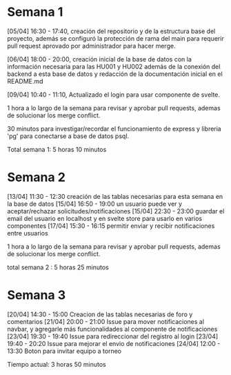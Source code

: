 # Semana 1

[05/04] 16:30 - 17:40, creación del repositorio y de la estructura base del proyecto, además se configuró la protección de rama del main para requerir pull request aprovado por administrador para hacer merge. 

[06/04] 18:00 - 20:00, creación inicial de la base de datos con la información necesaria para las HU001 y HU002 además de la conexión del backend a esta base de datos y redacción de la documentación inicial en el README.md

[09/04] 10:40 - 11:10, Actualizado el login para usar componente de svelte.

1 hora a lo largo de la semana para revisar y aprobar pull requests, ademas de solucionar los merge conflict.

30 minutos para investigar/recordar el funcionamiento de express y libreria 'pg' para conectarse a base de datos psql.

Total semana 1: 5 horas 10 minutos

# Semana 2
[13/04] 11:30 - 12:30 creación de las tablas necesarias para esta semana en la base de datos
[15/04] 16:50 - 19:00 un usuario puede ver y aceptar/rechazar solicitudes/notificaciones
[15/04] 22:30 - 23:00 guardar el email del usuario en localhost y en svelte store para usarlo en varios componentes
[17/04] 15:30 - 16:15 permitir enviar y recibir notificaciones entre usuarios

1 hora a lo largo de la semana para revisar y aprobar pull requests, ademas de solucionar los merge conflict.

total semana 2 : 5 horas 25 minutos 

# Semana 3
[20/04] 14:30 - 15:00 Creacion de las tablas necesarias de foro y comentarios
[21/04] 20:00 - 21:00 Issue para mover notificaciones al navbar, y agregarle más funcionalidades al componente de notificaciones
[23/04] 19:30 - 19:40 Issue para redireccionar del registro al login
[23/04] 19:40 - 20:20 Issue para mejorar el envio de notificaciones
[24/04] 12:00 - 13:30 Boton para invitar equipo a torneo

Tiempo actual: 3 horas 50 minutos

 
